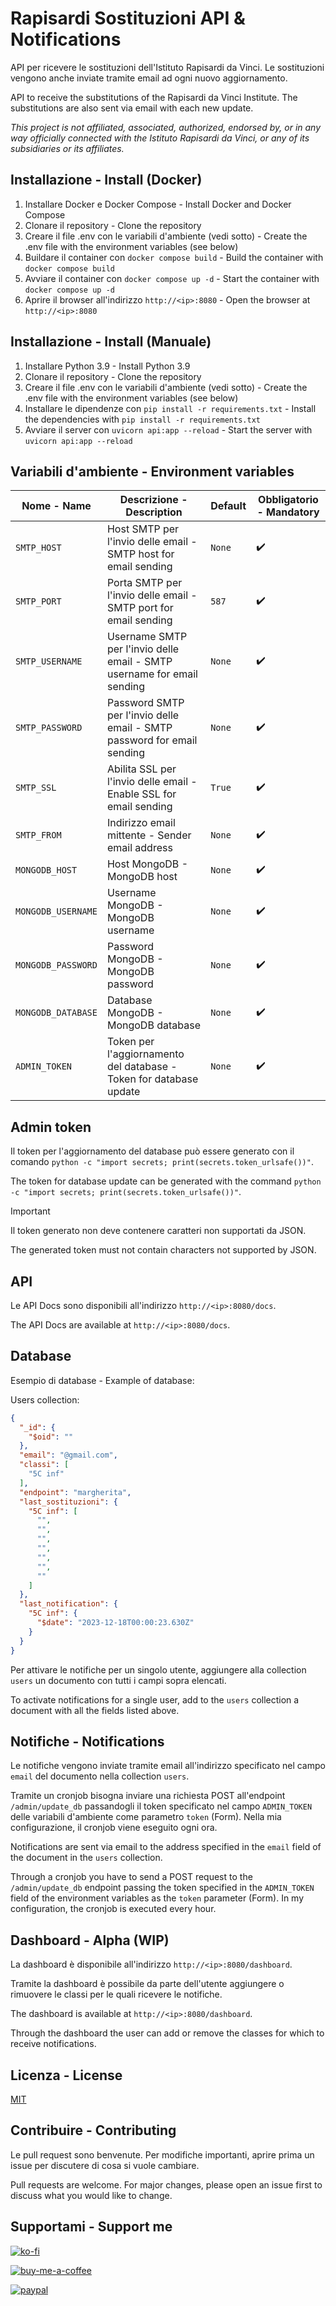 # Rapisardi Sostituzioni API & Notifications

API per ricevere le sostituzioni dell'Istituto Rapisardi da Vinci. Le sostituzioni vengono anche inviate tramite email ad ogni nuovo aggiornamento.

API to receive the substitutions of the Rapisardi da Vinci Institute. The substitutions are also sent via email with each new update.

_This project is not affiliated, associated, authorized, endorsed by, or in any way officially connected with the Istituto Rapisardi da Vinci, or any of its subsidiaries or its affiliates._

## Installazione - Install (Docker)

1. Installare Docker e Docker Compose - Install Docker and Docker Compose
2. Clonare il repository - Clone the repository
3. Creare il file .env con le variabili d'ambiente (vedi sotto) - Create the .env file with the environment variables (see below)
4. Buildare il container con `docker compose build` - Build the container with `docker compose build`
5. Avviare il container con `docker compose up -d` - Start the container with `docker compose up -d` 
6. Aprire il browser all'indirizzo `http://<ip>:8080` - Open the browser at `http://<ip>:8080`

## Installazione - Install (Manuale)

1. Installare Python 3.9 - Install Python 3.9
2. Clonare il repository - Clone the repository
3. Creare il file .env con le variabili d'ambiente (vedi sotto) - Create the .env file with the environment variables (see below)
4. Installare le dipendenze con `pip install -r requirements.txt` - Install the dependencies with `pip install -r requirements.txt`
5. Avviare il server con `uvicorn api:app --reload` - Start the server with `uvicorn api:app --reload`

## Variabili d'ambiente - Environment variables

| Nome - Name | Descrizione - Description | Default | Obbligatorio - Mandatory |
| ----------- | ------------------------ | ------- | ----------------------- |
| `SMTP_HOST` | Host SMTP per l'invio delle email - SMTP host for email sending | `None` | :heavy_check_mark: |
| `SMTP_PORT` | Porta SMTP per l'invio delle email - SMTP port for email sending | `587` | :heavy_check_mark: |
| `SMTP_USERNAME` | Username SMTP per l'invio delle email - SMTP username for email sending | `None` | :heavy_check_mark: |
| `SMTP_PASSWORD` | Password SMTP per l'invio delle email - SMTP password for email sending | `None` | :heavy_check_mark: |
| `SMTP_SSL` | Abilita SSL per l'invio delle email - Enable SSL for email sending | `True` | :heavy_check_mark: |
| `SMTP_FROM` | Indirizzo email mittente - Sender email address | `None` | :heavy_check_mark: |
| `MONGODB_HOST` | Host MongoDB - MongoDB host | `None` | :heavy_check_mark: |
| `MONGODB_USERNAME` | Username MongoDB - MongoDB username | `None` | :heavy_check_mark: |
| `MONGODB_PASSWORD` | Password MongoDB - MongoDB password | `None` | :heavy_check_mark: |
| `MONGODB_DATABASE` | Database MongoDB - MongoDB database | `None` | :heavy_check_mark: |
| `ADMIN_TOKEN` | Token per l'aggiornamento del database - Token for database update | `None` | :heavy_check_mark: |

## Admin token

Il token per l'aggiornamento del database può essere generato con il comando `python -c "import secrets; print(secrets.token_urlsafe())"`.

The token for database update can be generated with the command `python -c "import secrets; print(secrets.token_urlsafe())"`.
> [!IMPORTANT]
> Il token generato non deve contenere caratteri non supportati da JSON.
> 
> The generated token must not contain characters not supported by JSON.

## API

Le API Docs sono disponibili all'indirizzo `http://<ip>:8080/docs`.

The API Docs are available at `http://<ip>:8080/docs`.

## Database

Esempio di database - Example of database:

Users collection:
```json
{
  "_id": {
    "$oid": ""
  },
  "email": "@gmail.com",
  "classi": [
    "5C inf"
  ],
  "endpoint": "margherita",
  "last_sostituzioni": {
    "5C inf": [
      "",
      "",
      "",
      "",
      "",
      "",
      ""
    ]
  },
  "last_notification": {
    "5C inf": {
      "$date": "2023-12-18T00:00:23.630Z"
    }
  }
}
```

Per attivare le notifiche per un singolo utente, aggiungere alla collection `users` un documento con tutti i campi sopra elencati.

To activate notifications for a single user, add to the `users` collection a document with all the fields listed above.

## Notifiche - Notifications

Le notifiche vengono inviate tramite email all'indirizzo specificato nel campo `email` del documento nella collection `users`.

Tramite un cronjob bisogna inviare una richiesta POST all'endpoint `/admin/update_db` passandogli il token specificato nel campo `ADMIN_TOKEN` delle variabili d'ambiente come parametro `token` (Form). Nella mia configurazione, il cronjob viene eseguito ogni ora.

Notifications are sent via email to the address specified in the `email` field of the document in the `users` collection.

Through a cronjob you have to send a POST request to the `/admin/update_db` endpoint passing the token specified in the `ADMIN_TOKEN` field of the environment variables as the `token` parameter (Form). In my configuration, the cronjob is executed every hour.

## Dashboard - Alpha (WIP)

La dashboard è disponibile all'indirizzo `http://<ip>:8080/dashboard`.

Tramite la dashboard è possibile da parte dell'utente aggiungere o rimuovere le classi per le quali ricevere le notifiche.

The dashboard is available at `http://<ip>:8080/dashboard`.

Through the dashboard the user can add or remove the classes for which to receive notifications.

## Licenza - License

[MIT](https://choosealicense.com/licenses/mit/)

## Contribuire - Contributing

Le pull request sono benvenute. Per modifiche importanti, aprire prima un issue per discutere di cosa si vuole cambiare.

Pull requests are welcome. For major changes, please open an issue first to discuss what you would like to change.

## Supportami - Support me

[![ko-fi](https://ko-fi.com/img/githubbutton_sm.svg)](https://ko-fi.com/matt05)

[![buy-me-a-coffee](https://www.buymeacoffee.com/assets/img/custom_images/orange_img.png)](https://www.buymeacoffee.com/Matt0550)

[![paypal](https://www.paypalobjects.com/en_US/i/btn/btn_donateCC_LG.gif)](https://paypal.me/sillittimatteo)
